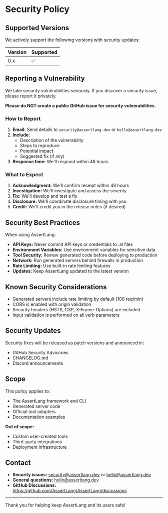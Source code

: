 # Security Policy

## Supported Versions

We actively support the following versions with security updates:

| Version | Supported          |
| ------- | ------------------ |
| 0.x     | :white_check_mark: |

## Reporting a Vulnerability

We take security vulnerabilities seriously. If you discover a security issue, please report it privately.

**Please do NOT create a public GitHub issue for security vulnerabilities.**

### How to Report

1. **Email:** Send details to `security@assertlang.dev` or `hello@assertlang.dev`
2. **Include:**
   - Description of the vulnerability
   - Steps to reproduce
   - Potential impact
   - Suggested fix (if any)
3. **Response time:** We'll respond within 48 hours

### What to Expect

1. **Acknowledgment:** We'll confirm receipt within 48 hours
2. **Investigation:** We'll investigate and assess the severity
3. **Fix:** We'll develop and test a fix
4. **Disclosure:** We'll coordinate disclosure timing with you
5. **Credit:** We'll credit you in the release notes (if desired)

## Security Best Practices

When using AssertLang:

- **API Keys:** Never commit API keys or credentials to .al files
- **Environment Variables:** Use environment variables for sensitive data
- **Tool Security:** Review generated code before deploying to production
- **Network:** Run generated servers behind firewalls in production
- **Rate Limiting:** Use built-in rate limiting features
- **Updates:** Keep AssertLang updated to the latest version

## Known Security Considerations

- Generated servers include rate limiting by default (100 req/min)
- CORS is enabled with origin validation
- Security headers (HSTS, CSP, X-Frame-Options) are included
- Input validation is performed on all verb parameters

## Security Updates

Security fixes will be released as patch versions and announced in:
- GitHub Security Advisories
- CHANGELOG.md
- Discord announcements

## Scope

This policy applies to:
- The AssertLang framework and CLI
- Generated server code
- Official tool adapters
- Documentation examples

**Out of scope:**
- Custom user-created tools
- Third-party integrations
- Deployment infrastructure

## Contact

- **Security issues:** security@assertlang.dev or hello@assertlang.dev
- **General questions:** hello@assertlang.dev
- **GitHub Discussions:** https://github.com/AssertLang/AssertLang/discussions

---

Thank you for helping keep AssertLang and its users safe!
